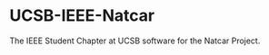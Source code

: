 UCSB-IEEE-Natcar
================

The IEEE Student Chapter at UCSB software for the Natcar Project. 
